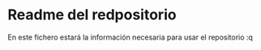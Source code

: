 # Readme del redpositorio
En este fichero estará la información necesaria para usar el repositorio
:q

